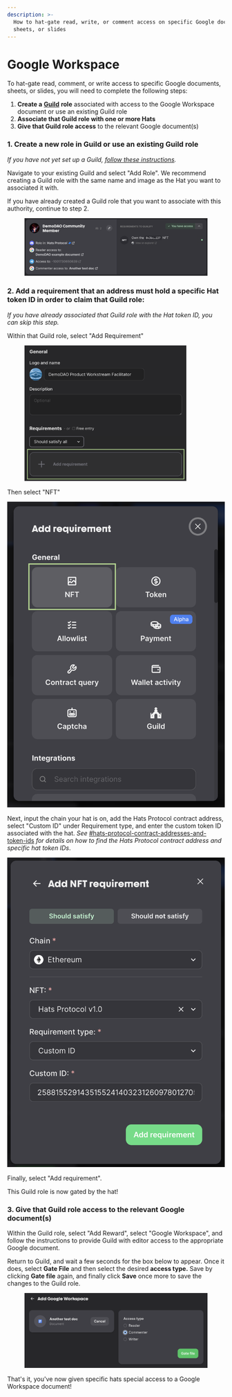 ```yaml
---
description: >-
  How to hat-gate read, write, or comment access on specific Google docs,
  sheets, or slides
---
```


# Google Workspace

To hat-gate read, comment, or write access to specific Google documents, sheets, or slides, you will need to complete the following steps:

1. **Create a** [**Guild**](discord/guild.xyz-greater-than-discord.md) **role** associated with access to the Google Workspace document or use an existing Guild role
2. **Associate that Guild role with one or more Hats**
3. **Give that Guild role access** to the relevant Google document(s)

### **1. Create a new role in Guild or use an existing Guild role**&#x20;

_If you have not yet set up a Guild,_ [_follow these instructions_](https://help.guild.xyz/en/articles/6947591-how-to-gate-a-google-file)_._

Navigate to your existing Guild and select "Add Role". We recommend creating a Guild role with the same name and image as the Hat you want to associated it with.

If you have already created a Guild role that you want to associate with this authority, continue to step 2.

<figure><img src="../../.gitbook/assets/Screenshot 2023-07-21 at 1.57.11 PM.png" alt=""><figcaption></figcaption></figure>

### **2. Add a requirement that an address must hold a specific Hat token ID in order to claim that Guild role:**&#x20;

_If you have already associated that Guild role with the Hat token ID, you can skip this step._

Within that Guild role, select "Add Requirement"

<div align="left">

<figure><img src="../../.gitbook/assets/Guild add requirement.png" alt="" width="375"><figcaption></figcaption></figure>

</div>

Then select "NFT"

![](<../../.gitbook/assets/Guild select NFT.png>)



Next, input the chain your hat is on, add the Hats Protocol contract address, select "Custom ID" under Requirement type, and enter the custom token ID associated with the hat. _See_ [#hats-protocol-contract-addresses-and-token-ids](./#hats-protocol-contract-addresses-and-token-ids "mention") _for details on how to find the Hats Protocol contract address and specific hat token IDs_.

![](<../../.gitbook/assets/Guild add NFT requirement.png>)

Finally, select "Add requirement".&#x20;

This Guild role is now gated by the hat!

### **3. Give that Guild role access to the relevant Google document(s)**

Within the Guild role, select "Add Reward", select "Google Workspace", and follow the instructions to provide Guild with editor access to the appropriate Google document.&#x20;

Return to Guild, and wait a few seconds for the box below to appear. Once it does, select **Gate File** and then select the desired **access type.** Save by clicking **Gate file** again, and finally click **Save** once more to save the changes to the Guild role.

<figure><img src="../../.gitbook/assets/Screenshot 2023-06-29 at 5.37.28 PM.png" alt=""><figcaption></figcaption></figure>

That's it, you've now given specific hats special access to a Google Workspace document!&#x20;
